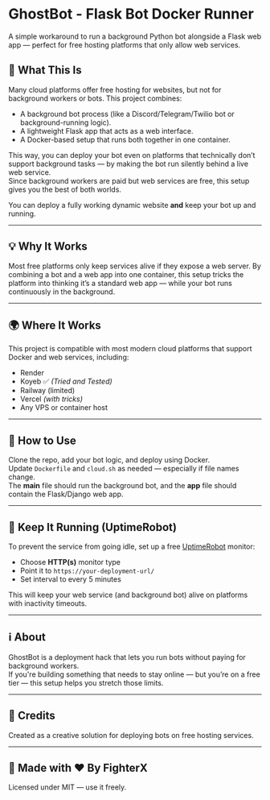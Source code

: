 # GhostBot - Flask Bot Docker Runner

A simple workaround to run a background Python bot alongside a Flask web app — perfect for free hosting platforms that only allow web services.

## 🌟 What This Is

Many cloud platforms offer free hosting for websites, but not for background workers or bots. This project combines:

- A background bot process (like a Discord/Telegram/Twilio bot or background-running logic).
- A lightweight Flask app that acts as a web interface.
- A Docker-based setup that runs both together in one container.

This way, you can deploy your bot even on platforms that technically don’t support background tasks — by making the bot run silently behind a live web service.  
Since background workers are paid but web services are free, this setup gives you the best of both worlds.

You can deploy a fully working dynamic website **and** keep your bot up and running.

---

## 💡 Why It Works

Most free platforms only keep services alive if they expose a web server. By combining a bot and a web app into one container, this setup tricks the platform into thinking it’s a standard web app — while your bot runs continuously in the background.

---

## 🌍 Where It Works

This project is compatible with most modern cloud platforms that support Docker and web services, including:

- Render
- Koyeb ✅ *(Tried and Tested)*
- Railway (limited)
- Vercel *(with tricks)*
- Any VPS or container host

---

## 🔗 How to Use

Clone the repo, add your bot logic, and deploy using Docker.  
Update `Dockerfile` and `cloud.sh` as needed — especially if file names change.  
The **main** file should run the background bot, and the **app** file should contain the Flask/Django web app.

---

## 🔄 Keep It Running (UptimeRobot)

To prevent the service from going idle, set up a free [UptimeRobot](https://uptimerobot.com) monitor:

- Choose **HTTP(s)** monitor type
- Point it to `https://your-deployment-url/`
- Set interval to every 5 minutes

This will keep your web service (and background bot) alive on platforms with inactivity timeouts.

---

## ℹ️ About

GhostBot is a deployment hack that lets you run bots without paying for background workers.  
If you're building something that needs to stay online — but you’re on a free tier — this setup helps you stretch those limits.

---

## 🧠 Credits

Created as a creative solution for deploying bots on free hosting services.

---

## 👤 Made with ♥ By FighterX

Licensed under MIT — use it freely.
